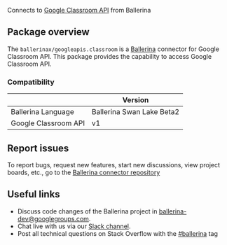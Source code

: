 Connects to [Google Classroom API](https://developers.google.com/classroom/guides/get-started) from Ballerina

## Package overview
The `ballerinax/googleapis.classroom` is a [Ballerina](https://ballerina.io/) connector for Google Classroom API.
This package provides the capability to access Google Classroom API.

### Compatibility
|                                   | Version                         |
|-----------------------------------|---------------------------------|
| Ballerina Language                | Ballerina Swan Lake Beta2       | 
| Google Classroom API              | v1                              |

## Report issues
To report bugs, request new features, start new discussions, view project boards, etc., go to the [Ballerina connector repository](https://github.com/ballerina-platform/ballerinax-openapi-connectors)

## Useful links
- Discuss code changes of the Ballerina project in [ballerina-dev@googlegroups.com](mailto:ballerina-dev@googlegroups.com).
- Chat live with us via our [Slack channel](https://ballerina.io/community/slack/).
- Post all technical questions on Stack Overflow with the [#ballerina](https://stackoverflow.com/questions/tagged/ballerina) tag
